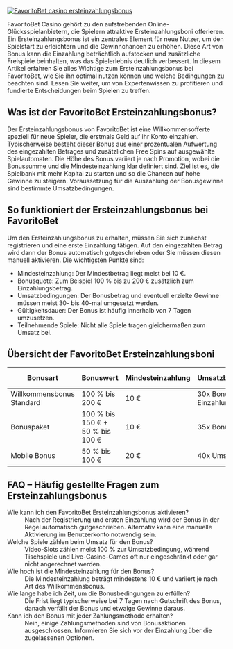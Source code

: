 [![FavoritoBet casino ersteinzahlungsbonus](https://123-caf.pages.dev/gitsignup.png)](https://vrmoo.ru/Bt82HjjY)

<p>FavoritoBet Casino gehört zu den aufstrebenden Online-Glücksspielanbietern, die Spielern attraktive Ersteinzahlungsboni offerieren. Ein Ersteinzahlungsbonus ist ein zentrales Element für neue Nutzer, um den Spielstart zu erleichtern und die Gewinnchancen zu erhöhen. Diese Art von Bonus kann die Einzahlung beträchtlich aufstocken und zusätzliche Freispiele beinhalten, was das Spielerlebnis deutlich verbessert. In diesem Artikel erfahren Sie alles Wichtige zum Ersteinzahlungsbonus bei FavoritoBet, wie Sie ihn optimal nutzen können und welche Bedingungen zu beachten sind. Lesen Sie weiter, um von Expertenwissen zu profitieren und fundierte Entscheidungen beim Spielen zu treffen.</p>  <h2>Was ist der FavoritoBet Ersteinzahlungsbonus?</h2> <p>Der Ersteinzahlungsbonus von FavoritoBet ist eine Willkommensofferte speziell für neue Spieler, die erstmals Geld auf ihr Konto einzahlen. Typischerweise besteht dieser Bonus aus einer prozentualen Aufwertung des eingezahlten Betrages und zusätzlichen Free Spins auf ausgewählte Spielautomaten. Die Höhe des Bonus variiert je nach Promotion, wobei die Bonussumme und die Mindesteinzahlung klar definiert sind. Ziel ist es, die Spielbank mit mehr Kapital zu starten und so die Chancen auf hohe Gewinne zu steigern. Voraussetzung für die Auszahlung der Bonusgewinne sind bestimmte Umsatzbedingungen.</p>  <h2>So funktioniert der Ersteinzahlungsbonus bei FavoritoBet</h2> <p>Um den Ersteinzahlungsbonus zu erhalten, müssen Sie sich zunächst registrieren und eine erste Einzahlung tätigen. Auf den eingezahlten Betrag wird dann der Bonus automatisch gutgeschrieben oder Sie müssen diesen manuell aktivieren. Die wichtigsten Punkte sind:</p> <ul>   <li>Mindesteinzahlung: Der Mindestbetrag liegt meist bei 10 €.</li>   <li>Bonusquote: Zum Beispiel 100 % bis zu 200 € zusätzlich zum Einzahlungsbetrag.</li>   <li>Umsatzbedingungen: Der Bonusbetrag und eventuell erzielte Gewinne müssen meist 30- bis 40-mal umgesetzt werden.</li>   <li>Gültigkeitsdauer: Der Bonus ist häufig innerhalb von 7 Tagen umzusetzen.</li>   <li>Teilnehmende Spiele: Nicht alle Spiele tragen gleichermaßen zum Umsatz bei.</li> </ul>  <h2>Übersicht der FavoritoBet Ersteinzahlungsboni</h2> <table>   <thead>     <tr>       <th>Bonusart</th>       <th>Bonuswert</th>       <th>Mindesteinzahlung</th>       <th>Umsatzbedingungen</th>       <th>Free Spins</th>     </tr>   </thead>   <tbody>     <tr>       <td>Willkommensbonus Standard</td>       <td>100 % bis 200 €</td>       <td>10 €</td>       <td>30x Bonus + Einzahlung</td>       <td>50 auf Starburst</td>     </tr>     <tr>       <td>Bonuspaket</td>       <td>100 % bis 150 € + 50 % bis 100 €</td>       <td>10 €</td>       <td>35x Bonusumsatz</td>       <td>30 Freispiele</td>     </tr>     <tr>       <td>Mobile Bonus</td>       <td>50 % bis 100 €</td>       <td>20 €</td>       <td>40x Umsatz</td>       <td>20 Freispiele</td>     </tr>   </tbody> </table>  <h2>FAQ – Häufig gestellte Fragen zum Ersteinzahlungsbonus</h2> <dl>   <dt>Wie kann ich den FavoritoBet Ersteinzahlungsbonus aktivieren?</dt>   <dd>Nach der Registrierung und ersten Einzahlung wird der Bonus in der Regel automatisch gutgeschrieben. Alternativ kann eine manuelle Aktivierung im Benutzerkonto notwendig sein.</dd>    <dt>Welche Spiele zählen beim Umsatz für den Bonus?</dt>   <dd>Video-Slots zählen meist 100 % zur Umsatzbedingung, während Tischspiele und Live-Casino-Games oft nur eingeschränkt oder gar nicht angerechnet werden.</dd>    <dt>Wie hoch ist die Mindesteinzahlung für den Bonus?</dt>   <dd>Die Mindesteinzahlung beträgt mindestens 10 € und variiert je nach Art des Willkommensbonus.</dd>    <dt>Wie lange habe ich Zeit, um die Bonusbedingungen zu erfüllen?</dt>   <dd>Die Frist liegt typischerweise bei 7 Tagen nach Gutschrift des Bonus, danach verfällt der Bonus und etwaige Gewinne daraus.</dd>    <dt>Kann ich den Bonus mit jeder Zahlungsmethode erhalten?</dt>   <dd>Nein, einige Zahlungsmethoden sind von Bonusaktionen ausgeschlossen. Informieren Sie sich vor der Einzahlung über die zugelassenen Optionen.</dd> </dl>